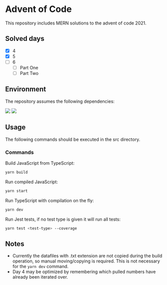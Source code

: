 # Advent of Code
This repository includes MERN solutions to the advent of code 2021.

## Solved days
- [x] 4
- [x] 5
- [ ] 6
    - [ ] Part One
    - [ ] Part Two

## Environment
The repository assumes the following dependencies:

![](https://img.shields.io/badge/Node-v16.x-blue)
![](https://img.shields.io/badge/JavaScript-es2021-blue)

## Usage
The following commands should be executed in the src directory.

### Commands
Build JavaScript from TypeScript:
```sh
yarn build
```
Run compiled JavaScript:
```sh
yarn start
```
Run TypeScript with compilation on the fly:
```sh
yarn dev
```
Run Jest tests, if no test type is given it will run all tests:
```sh
yarn test <test-type> --coverage
```

## Notes
 - Currently the datafiles with .txt extension are not copied during the build operation, so manual moving/copying is required. This is not necessary for the `yarn dev` command.
 - Day 4 may be optimized by remembering which pulled numbers have already been iterated over.
